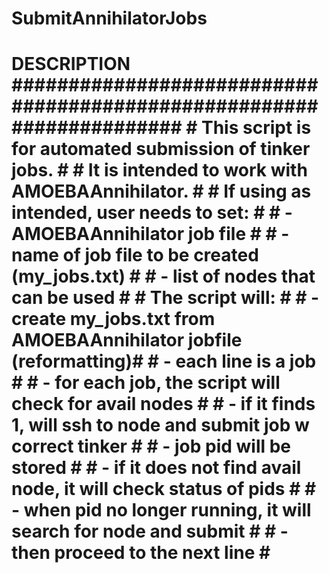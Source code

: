 # SubmitAnnihilatorJobs
# DESCRIPTION ##################################################################### # This script is for automated submission of tinker jobs.           # # It is intended to work with AMOEBAAnnihilator.                    # # If using as intended, user needs to set:                          # # - AMOEBAAnnihilator job file                                      # # - name of job file to be created (my_jobs.txt)                    # # - list of nodes that can be used                                  # # The script will:                                                  # # - create my_jobs.txt from AMOEBAAnnihilator jobfile (reformatting)# # - each line is a job                                              # # - for each job, the script will check for avail nodes             # # - if it finds 1, will ssh to node and submit job w correct tinker # # - job pid will be stored                                          # # - if it does not find avail node, it will check status of pids    # # - when pid no longer running, it will search for node and submit  # # - then proceed to the next line                                   # #####################################################################
